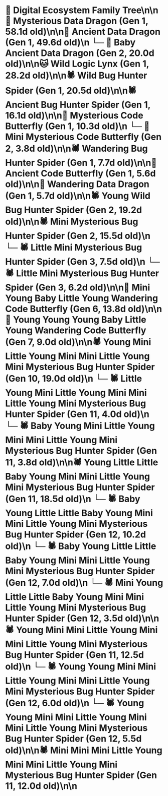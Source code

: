 # 🌳 Digital Ecosystem Family Tree\n\n🐉 Mysterious Data Dragon (Gen 1, 58.1d old)\n\n🐉 Ancient Data Dragon (Gen 1, 49.6d old)\n  └─ 🐉 Baby Ancient Data Dragon (Gen 2, 20.0d old)\n\n🐱 Wild Logic Lynx (Gen 1, 28.2d old)\n\n🕷️ Wild Bug Hunter Spider (Gen 1, 20.5d old)\n\n🕷️ Ancient Bug Hunter Spider (Gen 1, 16.1d old)\n\n🦋 Mysterious Code Butterfly (Gen 1, 10.3d old)\n  └─ 🦋 Mini Mysterious Code Butterfly (Gen 2, 3.8d old)\n\n🕷️ Wandering Bug Hunter Spider (Gen 1, 7.7d old)\n\n🦋 Ancient Code Butterfly (Gen 1, 5.6d old)\n\n🐉 Wandering Data Dragon (Gen 1, 5.7d old)\n\n🕷️ Young Wild Bug Hunter Spider (Gen 2, 19.2d old)\n\n🕷️ Mini Mysterious Bug Hunter Spider (Gen 2, 15.5d old)\n  └─ 🕷️ Little Mini Mysterious Bug Hunter Spider (Gen 3, 7.5d old)\n  └─ 🕷️ Little Mini Mysterious Bug Hunter Spider (Gen 3, 6.2d old)\n\n🦋 Mini Young Baby Little Young Wandering Code Butterfly (Gen 6, 13.8d old)\n\n🦋 Young Young Young Baby Little Young Wandering Code Butterfly (Gen 7, 9.0d old)\n\n🕷️ Young Mini Little Young Mini Mini Little Young Mini Mysterious Bug Hunter Spider (Gen 10, 19.0d old)\n  └─ 🕷️ Little Young Mini Little Young Mini Mini Little Young Mini Mysterious Bug Hunter Spider (Gen 11, 4.0d old)\n  └─ 🕷️ Baby Young Mini Little Young Mini Mini Little Young Mini Mysterious Bug Hunter Spider (Gen 11, 3.8d old)\n\n🕷️ Young Little Little Baby Young Mini Mini Little Young Mini Mysterious Bug Hunter Spider (Gen 11, 18.5d old)\n  └─ 🕷️ Baby Young Little Little Baby Young Mini Mini Little Young Mini Mysterious Bug Hunter Spider (Gen 12, 10.2d old)\n  └─ 🕷️ Baby Young Little Little Baby Young Mini Mini Little Young Mini Mysterious Bug Hunter Spider (Gen 12, 7.0d old)\n  └─ 🕷️ Mini Young Little Little Baby Young Mini Mini Little Young Mini Mysterious Bug Hunter Spider (Gen 12, 3.5d old)\n\n🕷️ Young Mini Mini Little Young Mini Mini Little Young Mini Mysterious Bug Hunter Spider (Gen 11, 12.5d old)\n  └─ 🕷️ Young Young Mini Mini Little Young Mini Mini Little Young Mini Mysterious Bug Hunter Spider (Gen 12, 6.0d old)\n  └─ 🕷️ Young Young Mini Mini Little Young Mini Mini Little Young Mini Mysterious Bug Hunter Spider (Gen 12, 5.5d old)\n\n🕷️ Mini Mini Mini Little Young Mini Mini Little Young Mini Mysterious Bug Hunter Spider (Gen 11, 12.0d old)\n\n
